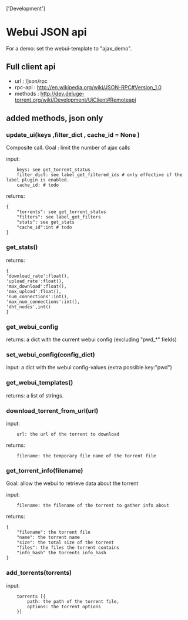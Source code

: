 ['Development']
# Webui JSON api

For a demo: set the webui-template to "ajax_demo".

## Full client api
* url : /json/rpc
* rpc-api : http://en.wikipedia.org/wiki/JSON-RPC#Version_1.0
* methods : http://dev.deluge-torrent.org/wiki/Development/UiClient#Remoteapi
  
## added methods, json only

### update_ui(keys ,filter_dict , cache_id = None )
Composite call.
Goal : limit the number of ajax calls

input:

```
    keys: see get_torrent_status
    filter_dict: see label_get_filtered_ids # only effective if the label plugin is enabled.
    cache_id: # todo
```
returns:

```
{
    "torrents": see get_torrent_status
    "filters": see label_get_filters
    "stats": see get_stats
    "cache_id":int # todo
}
```

### get_stats()
returns:

```
{
'download_rate':float(),
'upload_rate':float(),
'max_download':float(),
'max_upload':float(),
'num_connections':int(),
'max_num_connections':int(),
'dht_nodes',int()
}
```

### get_webui_config
returns: a dict with the current webui config (excluding "pwd_*" fields)

### set_webui_config(config_dict)
input: a dict with the webui config-values  (extra possible key:"pwd")

### get_webui_templates()
returns: a list of strings.

### download_torrent_from_url(url)
input:

```
    url: the url of the torrent to download
```
returns:

```
    filename: the temporary file name of the torrent file
```

### get_torrent_info(filename)
Goal:
    allow the webui to retrieve data about the torrent

input:

```
    filename: the filename of the torrent to gather info about
```

returns:

```
{
    "filename": the torrent file
    "name": the torrent name
    "size": the total size of the torrent
    "files": the files the torrent contains
    "info_hash" the torrents info_hash
}
```

### add_torrents(torrents)
input:

```
    torrents [{
        path: the path of the torrent file,
        options: the torrent options
    }]
```